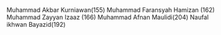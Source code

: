 Muhammad Akbar Kurniawan(155)
Muhammad Faransyah Hamizan (162)
Muhammad Zayyan Izaaz (166)
Muhammad Afnan Maulidi(204)
Naufal ikhwan Bayazid(192)
